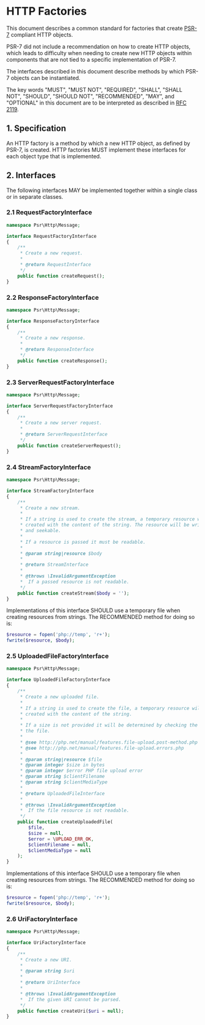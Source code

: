 HTTP Factories
==============

This document describes a common standard for factories that create [PSR-7][psr7]
compliant HTTP objects.

PSR-7 did not include a recommendation on how to create HTTP objects, which leads
to difficulty when needing to create new HTTP objects within components that are
not tied to a specific implementation of PSR-7.

The interfaces described in this document describe methods by which PSR-7 objects
can be instantiated.

The key words "MUST", "MUST NOT", "REQUIRED", "SHALL", "SHALL NOT", "SHOULD",
"SHOULD NOT", "RECOMMENDED", "MAY", and "OPTIONAL" in this document are to be
interpreted as described in [RFC 2119][rfc2119].

[psr7]: http://www.php-fig.org/psr/psr-7/
[rfc2119]: http://tools.ietf.org/html/rfc2119

## 1. Specification

An HTTP factory is a method by which a new HTTP object, as defined by PSR-7,
is created. HTTP factories MUST implement these interfaces for each object type
that is implemented.

## 2. Interfaces

The following interfaces MAY be implemented together within a single class or
in separate classes.

### 2.1 RequestFactoryInterface

```php
namespace Psr\Http\Message;

interface RequestFactoryInterface
{
    /**
     * Create a new request.
     *
     * @return RequestInterface
     */
    public function createRequest();
}
```

### 2.2 ResponseFactoryInterface

```php
namespace Psr\Http\Message;

interface ResponseFactoryInterface
{
    /**
     * Create a new response.
     *
     * @return ResponseInterface
     */
    public function createResponse();
}
```

### 2.3 ServerRequestFactoryInterface

```php
namespace Psr\Http\Message;

interface ServerRequestFactoryInterface
{
    /**
     * Create a new server request.
     *
     * @return ServerRequestInterface
     */
    public function createServerRequest();
}
```

### 2.4 StreamFactoryInterface

```php
namespace Psr\Http\Message;

interface StreamFactoryInterface
{
    /**
     * Create a new stream.
     *
     * If a string is used to create the stream, a temporary resource will be
     * created with the content of the string. The resource will be writable
     * and seekable.
     *
     * If a resource is passed it must be readable.
     *
     * @param string|resource $body
     *
     * @return StreamInterface
     *
     * @throws \InvalidArgumentException
     *  If a passed resource is not readable.
     */
    public function createStream($body = '');
}
```

Implementations of this interface SHOULD use a temporary file when creating
resources from strings. The RECOMMENDED method for doing so is:

```php
$resource = fopen('php://temp', 'r+');
fwrite($resource, $body);
```

### 2.5 UploadedFileFactoryInterface

```php
namespace Psr\Http\Message;

interface UploadedFileFactoryInterface
{
    /**
     * Create a new uploaded file.
     *
     * If a string is used to create the file, a temporary resource will be
     * created with the content of the string.
     *
     * If a size is not provided it will be determined by checking the size of
     * the file.
     *
     * @see http://php.net/manual/features.file-upload.post-method.php
     * @see http://php.net/manual/features.file-upload.errors.php
     *
     * @param string|resource $file
     * @param integer $size in bytes
     * @param integer $error PHP file upload error
     * @param string $clientFilename
     * @param string $clientMediaType
     *
     * @return UploadedFileInterface
     *
     * @throws \InvalidArgumentException
     *  If the file resource is not readable.
     */
    public function createUploadedFile(
        $file,
        $size = null,
        $error = \UPLOAD_ERR_OK,
        $clientFilename = null,
        $clientMediaType = null
    );
}
```

Implementations of this interface SHOULD use a temporary file when creating
resources from strings. The RECOMMENDED method for doing so is:

```php
$resource = fopen('php://temp', 'r+');
fwrite($resource, $body);
```

### 2.6 UriFactoryInterface

```php
namespace Psr\Http\Message;

interface UriFactoryInterface
{
    /**
     * Create a new URI.
     *
     * @param string $uri
     *
     * @return UriInterface
     *
     * @throws \InvalidArgumentException
     *  If the given URI cannot be parsed.
     */
    public function createUri($uri = null);
}
```

